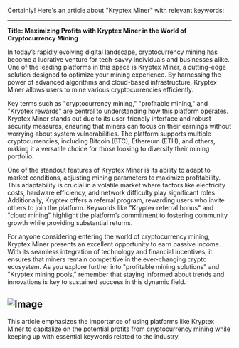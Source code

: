 Certainly! Here's an article about "Kryptex Miner" with relevant keywords:

---

**Title: Maximizing Profits with Kryptex Miner in the World of Cryptocurrency Mining**

In today’s rapidly evolving digital landscape, cryptocurrency mining has become a lucrative venture for tech-savvy individuals and businesses alike. One of the leading platforms in this space is Kryptex Miner, a cutting-edge solution designed to optimize your mining experience. By harnessing the power of advanced algorithms and cloud-based infrastructure, Kryptex Miner allows users to mine various cryptocurrencies efficiently.

Key terms such as "cryptocurrency mining," "profitable mining," and "Kryptex rewards" are central to understanding how this platform operates. Kryptex Miner stands out due to its user-friendly interface and robust security measures, ensuring that miners can focus on their earnings without worrying about system vulnerabilities. The platform supports multiple cryptocurrencies, including Bitcoin (BTC), Ethereum (ETH), and others, making it a versatile choice for those looking to diversify their mining portfolio.

One of the standout features of Kryptex Miner is its ability to adapt to market conditions, adjusting mining parameters to maximize profitability. This adaptability is crucial in a volatile market where factors like electricity costs, hardware efficiency, and network difficulty play significant roles. Additionally, Kryptex offers a referral program, rewarding users who invite others to join the platform. Keywords like "Kryptex referral bonus" and "cloud mining" highlight the platform’s commitment to fostering community growth while providing substantial returns.

For anyone considering entering the world of cryptocurrency mining, Kryptex Miner presents an excellent opportunity to earn passive income. With its seamless integration of technology and financial incentives, it ensures that miners remain competitive in the ever-changing crypto ecosystem. As you explore further into "profitable mining solutions" and "Kryptex mining pools," remember that staying informed about trends and innovations is key to sustained success in this dynamic field.


![Image](https://github.com/user-attachments/assets/31692037-0104-4703-abd1-696b6a7dd41b)
---

This article emphasizes the importance of using platforms like Kryptex Miner to capitalize on the potential profits from cryptocurrency mining while keeping up with essential keywords related to the industry.